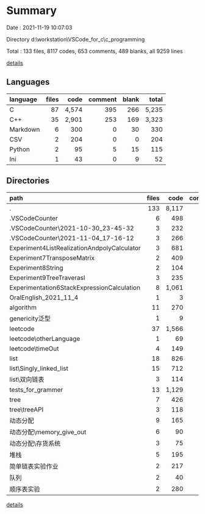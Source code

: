 # Summary

Date : 2021-11-19 10:07:03

Directory d:\workstation\VSCode_for_c\c_programming

Total : 133 files,  8117 codes, 653 comments, 489 blanks, all 9259 lines

[details](details.md)

## Languages
| language | files | code | comment | blank | total |
| :--- | ---: | ---: | ---: | ---: | ---: |
| C | 87 | 4,574 | 395 | 266 | 5,235 |
| C++ | 35 | 2,901 | 253 | 169 | 3,323 |
| Markdown | 6 | 300 | 0 | 30 | 330 |
| CSV | 2 | 204 | 0 | 0 | 204 |
| Python | 2 | 95 | 5 | 15 | 115 |
| Ini | 1 | 43 | 0 | 9 | 52 |

## Directories
| path | files | code | comment | blank | total |
| :--- | ---: | ---: | ---: | ---: | ---: |
| . | 133 | 8,117 | 653 | 489 | 9,259 |
| .VSCodeCounter | 6 | 498 | 0 | 26 | 524 |
| .VSCodeCounter\2021-10-30_23-45-32 | 3 | 232 | 0 | 13 | 245 |
| .VSCodeCounter\2021-11-04_17-16-12 | 3 | 266 | 0 | 13 | 279 |
| Experiment4ListRealizationAndpolyCalculator | 3 | 681 | 41 | 30 | 752 |
| Experiment7TransposeMatrix | 2 | 409 | 20 | 7 | 436 |
| Experiment8String | 2 | 104 | 20 | 23 | 147 |
| Experiment9TreeTraverasl | 3 | 235 | 28 | 25 | 288 |
| Experimentation6StackExpressionCalculation | 8 | 1,061 | 138 | 54 | 1,253 |
| OralEnglish_2021_11_4 | 1 | 3 | 0 | 3 | 6 |
| algorithm | 11 | 270 | 18 | 16 | 304 |
| genericity泛型 | 1 | 9 | 1 | 2 | 12 |
| leetcode | 37 | 1,566 | 158 | 64 | 1,788 |
| leetcode\otherLanguage | 1 | 69 | 5 | 10 | 84 |
| leetcode\timeOut | 4 | 149 | 1 | 1 | 151 |
| list | 18 | 826 | 52 | 61 | 939 |
| list\Singly_linked_list | 15 | 712 | 36 | 51 | 799 |
| list\双向链表 | 3 | 114 | 16 | 10 | 140 |
| tests_for_grammer | 13 | 1,129 | 67 | 62 | 1,258 |
| tree | 7 | 426 | 55 | 36 | 517 |
| tree\treeAPI | 3 | 118 | 13 | 5 | 136 |
| 动态分配 | 9 | 165 | 25 | 11 | 201 |
| 动态分配\memory_give_out | 6 | 90 | 12 | 7 | 109 |
| 动态分配\存货系统 | 3 | 75 | 13 | 4 | 92 |
| 堆栈 | 5 | 195 | 18 | 47 | 260 |
| 简单链表实验作业 | 2 | 217 | 2 | 12 | 231 |
| 队列 | 2 | 40 | 9 | 5 | 54 |
| 顺序表实验 | 2 | 280 | 1 | 4 | 285 |

[details](details.md)